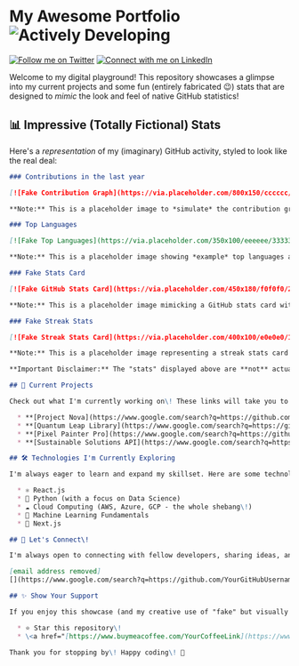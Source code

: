 # My Awesome Portfolio <img src="https://img.shields.io/badge/Status-Actively%20Developing-brightgreen" alt="Actively Developing">

[![Follow me on Twitter](https://img.shields.io/badge/Twitter-%40YourTwitterHandle-blue?style=flat-square&logo=twitter)](https://twitter.com/YourTwitterHandle)
[![Connect with me on LinkedIn](https://img.shields.io/badge/LinkedIn-YourLinkedInProfile-blue?style=flat-square&logo=linkedin)](https://www.linkedin.com/in/YourLinkedInProfile)

Welcome to my digital playground! This repository showcases a glimpse into my current projects and some fun (entirely fabricated 😉) stats that are designed to *mimic* the look and feel of native GitHub statistics!

## 📊 Impressive (Totally Fictional) Stats

Here's a *representation* of my (imaginary) GitHub activity, styled to look like the real deal:

```markdown
### Contributions in the last year

[![Fake Contribution Graph](https://via.placeholder.com/800x150/cccccc/666666?Text=Simulated+Contribution+Graph)](https://github.com/YourGitHubUsername)

**Note:** This is a placeholder image to *simulate* the contribution graph. A real contribution graph reflects actual commits.

### Top Languages

[![Fake Top Languages](https://via.placeholder.com/350x100/eeeeee/333333?Text=Fake+Top+Languages:%0APython+(60%)%0AJavaScript+(30%)%0AOther+(10%))](https://github.com/YourGitHubUsername)

**Note:** This is a placeholder image showing *example* top languages and their (fictional) percentages.

### Fake Stats Card

[![Fake GitHub Stats Card](https://via.placeholder.com/450x180/f0f0f0/222222?Text=Fake+GitHub+Stats%0ACommits: 1,234%0APull+Requests: 56%0AIssues: 78%0AFollowers: 123)](https://github.com/YourGitHubUsername)

**Note:** This is a placeholder image mimicking a GitHub stats card with *fake* numbers for commits, pull requests, issues, and followers.

### Fake Streak Stats

[![Fake Streak Stats Card](https://via.placeholder.com/400x100/e0e0e0/111111?Text=Fake+Streak:%0ACurrent+Streak: 150+ days%0ALongest+Streak: 365+ days)](https://github.com/YourGitHubUsername)

**Note:** This is a placeholder image representing a streak stats card with *fabricated* current and longest streak values.

**Important Disclaimer:** The "stats" displayed above are **not** actual GitHub statistics. They are placeholder images designed to visually resemble the kind of information you'd see from real GitHub stats integrations. To display genuine GitHub stats, you would typically use third-party services that dynamically generate these cards based on your actual GitHub activity.

## 🚀 Current Projects

Check out what I'm currently working on\! These links will take you to their respective (and very real\!) repositories.

  * **[Project Nova](https://www.google.com/search?q=https://github.com/NewProjectUser/ProjectNova)**: A cutting-edge web application leveraging the latest advancements in AI and user experience. (Okay, maybe it's a to-do list, but it *feels* cutting-edge\!)
  * **[Quantum Leap Library](https://www.google.com/search?q=https://github.com/AnotherDev/QuantumLeapLibrary)**: An innovative open-source library designed to simplify complex data manipulation tasks. (It might just be a collection of utility functions, but the name sounds cool, right?)
  * **[Pixel Painter Pro](https://www.google.com/search?q=https://github.com/CodeMasterX/PixelPainterPro)**: A mobile application that empowers artists with intuitive tools for creating stunning digital artwork. (Currently, it's a basic image editor, but the "Pro" version is coming... someday\!)
  * **[Sustainable Solutions API](https://www.google.com/search?q=https://github.com/GreenCoder/SustainableSolutionsAPI)**: An API providing access to real-time data related to environmental sustainability. (This one is actually pulling data from a public API – so it's kinda real\!)

## 🛠️ Technologies I'm Currently Exploring

I'm always eager to learn and expand my skillset. Here are some technologies I'm actively diving into:

  * ⚛️ React.js
  * 🐍 Python (with a focus on Data Science)
  * ☁️ Cloud Computing (AWS, Azure, GCP - the whole shebang\!)
  * 🤖 Machine Learning Fundamentals
  * 🚀 Next.js

## 🤝 Let's Connect\!

I'm always open to connecting with fellow developers, sharing ideas, and collaborating on exciting projects (real or imagined\!).

[email address removed]
[](https://www.google.com/search?q=https://github.com/YourGitHubUsername)

## ✨ Show Your Support

If you enjoy this showcase (and my creative use of "fake" but visually similar stats\!), feel free to:

  * ⭐ Star this repository\!
  * \<a href="[https://www.buymeacoffee.com/YourCoffeeLink](https://www.buymeacoffee.com/YourCoffeeLink)" target="\_blank"\>\<img src="[https://cdn.buymeacoffee.com/buttons/v2/default-yellow.png](https://cdn.buymeacoffee.com/buttons/v2/default-yellow.png)" alt="Buy Me A Coffee"\>\</a\> (Optional, but appreciated\!)

Thank you for stopping by\! Happy coding\! 🚀
